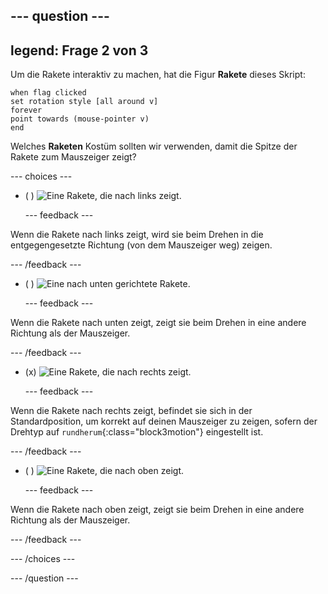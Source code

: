 --- question ---
---
legend: Frage 2 von 3
---

Um die Rakete interaktiv zu machen, hat die Figur **Rakete** dieses Skript:

```blocks3
when flag clicked
set rotation style [all around v]
forever
point towards (mouse-pointer v)
end
```

Welches **Raketen** Kostüm sollten wir verwenden, damit die Spitze der Rakete zum Mauszeiger zeigt?

--- choices ---

- ( ) ![Eine Rakete, die nach links zeigt.](images/rocket_left.png)

  --- feedback ---

Wenn die Rakete nach links zeigt, wird sie beim Drehen in die entgegengesetzte Richtung (von dem Mauszeiger weg) zeigen.

  --- /feedback ---

- ( ) ![Eine nach unten gerichtete Rakete.](images/rocket_down.png)

  --- feedback ---

Wenn die Rakete nach unten zeigt, zeigt sie beim Drehen in eine andere Richtung als der Mauszeiger.

  --- /feedback ---

- (x) ![Eine Rakete, die nach rechts zeigt.](images/rocket_right.png)

  --- feedback ---

Wenn die Rakete nach rechts zeigt, befindet sie sich in der Standardposition, um korrekt auf deinen Mauszeiger zu zeigen, sofern der Drehtyp auf `rundherum`{:class="block3motion"} eingestellt ist.

  --- /feedback ---

- ( ) ![Eine Rakete, die nach oben zeigt.](images/rocket_up.png)

  --- feedback ---

Wenn die Rakete nach oben zeigt, zeigt sie beim Drehen in eine andere Richtung als der Mauszeiger.

  --- /feedback ---

--- /choices ---

--- /question ---
